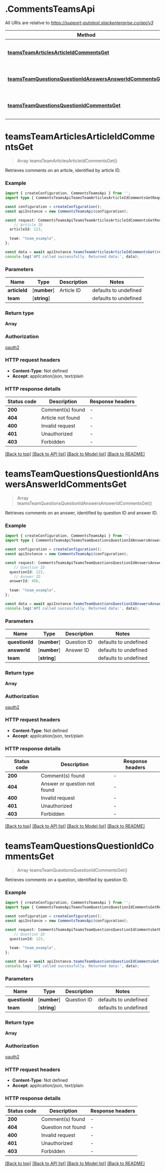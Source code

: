 # .CommentsTeamsApi

All URIs are relative to *https://support-autotest.stackenterprise.co/api/v3*

Method | HTTP request | Description
------------- | ------------- | -------------
[**teamsTeamArticlesArticleIdCommentsGet**](CommentsTeamsApi.md#teamsTeamArticlesArticleIdCommentsGet) | **GET** /teams/{team}/articles/{articleId}/comments | Retrieve comments on an article
[**teamsTeamQuestionsQuestionIdAnswersAnswerIdCommentsGet**](CommentsTeamsApi.md#teamsTeamQuestionsQuestionIdAnswersAnswerIdCommentsGet) | **GET** /teams/{team}/questions/{questionId}/answers/{answerId}/comments | Retrieve comments on an answer
[**teamsTeamQuestionsQuestionIdCommentsGet**](CommentsTeamsApi.md#teamsTeamQuestionsQuestionIdCommentsGet) | **GET** /teams/{team}/questions/{questionId}/comments | Retrieve comments on a question


# **teamsTeamArticlesArticleIdCommentsGet**
> Array<CommentResponseModel> teamsTeamArticlesArticleIdCommentsGet()

Retrieves comments on an article, identified by article ID.

### Example


```typescript
import { createConfiguration, CommentsTeamsApi } from '';
import type { CommentsTeamsApiTeamsTeamArticlesArticleIdCommentsGetRequest } from '';

const configuration = createConfiguration();
const apiInstance = new CommentsTeamsApi(configuration);

const request: CommentsTeamsApiTeamsTeamArticlesArticleIdCommentsGetRequest = {
    // Article ID
  articleId: 123,
  
  team: "team_example",
};

const data = await apiInstance.teamsTeamArticlesArticleIdCommentsGet(request);
console.log('API called successfully. Returned data:', data);
```


### Parameters

Name | Type | Description  | Notes
------------- | ------------- | ------------- | -------------
 **articleId** | [**number**] | Article ID | defaults to undefined
 **team** | [**string**] |  | defaults to undefined


### Return type

**Array<CommentResponseModel>**

### Authorization

[oauth2](README.md#oauth2)

### HTTP request headers

 - **Content-Type**: Not defined
 - **Accept**: application/json, text/plain


### HTTP response details
| Status code | Description | Response headers |
|-------------|-------------|------------------|
**200** | Comment(s) found |  -  |
**404** | Article not found |  -  |
**400** | Invalid request |  -  |
**401** | Unauthorized |  -  |
**403** | Forbidden |  -  |

[[Back to top]](#) [[Back to API list]](README.md#documentation-for-api-endpoints) [[Back to Model list]](README.md#documentation-for-models) [[Back to README]](README.md)

# **teamsTeamQuestionsQuestionIdAnswersAnswerIdCommentsGet**
> Array<CommentResponseModel> teamsTeamQuestionsQuestionIdAnswersAnswerIdCommentsGet()

Retrieves comments on an answer, identified by question ID and answer ID.

### Example


```typescript
import { createConfiguration, CommentsTeamsApi } from '';
import type { CommentsTeamsApiTeamsTeamQuestionsQuestionIdAnswersAnswerIdCommentsGetRequest } from '';

const configuration = createConfiguration();
const apiInstance = new CommentsTeamsApi(configuration);

const request: CommentsTeamsApiTeamsTeamQuestionsQuestionIdAnswersAnswerIdCommentsGetRequest = {
    // Question ID
  questionId: 123,
    // Answer ID
  answerId: 456,
  
  team: "team_example",
};

const data = await apiInstance.teamsTeamQuestionsQuestionIdAnswersAnswerIdCommentsGet(request);
console.log('API called successfully. Returned data:', data);
```


### Parameters

Name | Type | Description  | Notes
------------- | ------------- | ------------- | -------------
 **questionId** | [**number**] | Question ID | defaults to undefined
 **answerId** | [**number**] | Answer ID | defaults to undefined
 **team** | [**string**] |  | defaults to undefined


### Return type

**Array<CommentResponseModel>**

### Authorization

[oauth2](README.md#oauth2)

### HTTP request headers

 - **Content-Type**: Not defined
 - **Accept**: application/json, text/plain


### HTTP response details
| Status code | Description | Response headers |
|-------------|-------------|------------------|
**200** | Comment(s) found |  -  |
**404** | Answer or question not found |  -  |
**400** | Invalid request |  -  |
**401** | Unauthorized |  -  |
**403** | Forbidden |  -  |

[[Back to top]](#) [[Back to API list]](README.md#documentation-for-api-endpoints) [[Back to Model list]](README.md#documentation-for-models) [[Back to README]](README.md)

# **teamsTeamQuestionsQuestionIdCommentsGet**
> Array<CommentResponseModel> teamsTeamQuestionsQuestionIdCommentsGet()

Retrieves comments on a question, identified by question ID.

### Example


```typescript
import { createConfiguration, CommentsTeamsApi } from '';
import type { CommentsTeamsApiTeamsTeamQuestionsQuestionIdCommentsGetRequest } from '';

const configuration = createConfiguration();
const apiInstance = new CommentsTeamsApi(configuration);

const request: CommentsTeamsApiTeamsTeamQuestionsQuestionIdCommentsGetRequest = {
    // Question ID
  questionId: 123,
  
  team: "team_example",
};

const data = await apiInstance.teamsTeamQuestionsQuestionIdCommentsGet(request);
console.log('API called successfully. Returned data:', data);
```


### Parameters

Name | Type | Description  | Notes
------------- | ------------- | ------------- | -------------
 **questionId** | [**number**] | Question ID | defaults to undefined
 **team** | [**string**] |  | defaults to undefined


### Return type

**Array<CommentResponseModel>**

### Authorization

[oauth2](README.md#oauth2)

### HTTP request headers

 - **Content-Type**: Not defined
 - **Accept**: application/json, text/plain


### HTTP response details
| Status code | Description | Response headers |
|-------------|-------------|------------------|
**200** | Comment(s) found |  -  |
**404** | Question not found |  -  |
**400** | Invalid request |  -  |
**401** | Unauthorized |  -  |
**403** | Forbidden |  -  |

[[Back to top]](#) [[Back to API list]](README.md#documentation-for-api-endpoints) [[Back to Model list]](README.md#documentation-for-models) [[Back to README]](README.md)


